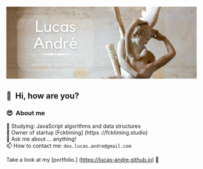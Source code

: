 ![Banner](https://github.com/lucas-andre/lucas-andre/blob/master/banner.png)
## 👋 &nbsp;Hi, how are you?

### 😎 &nbsp;About me

🌱 Studying: JavaScript algorithms and data structures  
💼 Owner of startup [Fcktiming] (https ://fcktiming.studio)  
💬 Ask me about ... anything!  
📫 How to contact me: `dev.lucas.andre@gmail.com`

Take a look at my [portfolio.] (https://lucas-andre.github.io) 🚀

